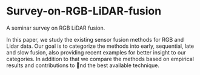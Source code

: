 # Survey-on-RGB-LiDAR-fusion
A seminar survey on RGB LiDAR fusion.


In this paper, we study the existing sensor fusion methods for RGB and Lidar
data. Our goal is to categorize the methods into early, sequential, late and slow fusion, also
providing recent examples for better insight to our categories. In addition to that we compare
the methods based on empirical results and contributions to nd the best available technique.
